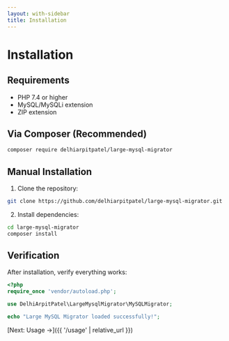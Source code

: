 ```yaml
---
layout: with-sidebar
title: Installation
---
```


# Installation

## Requirements
- PHP 7.4 or higher
- MySQL/MySQLi extension
- ZIP extension

## Via Composer (Recommended)

```bash
composer require delhiarpitpatel/large-mysql-migrator
```

## Manual Installation

1. Clone the repository:
```bash
git clone https://github.com/delhiarpitpatel/large-mysql-migrator.git
```

2. Install dependencies:
```bash
cd large-mysql-migrator
composer install
```

## Verification

After installation, verify everything works:

```php
<?php
require_once 'vendor/autoload.php';

use DelhiArpitPatel\LargeMysqlMigrator\MySQLMigrator;

echo "Large MySQL Migrator loaded successfully!";
```

[Next: Usage →]({{ '/usage' | relative_url }})

